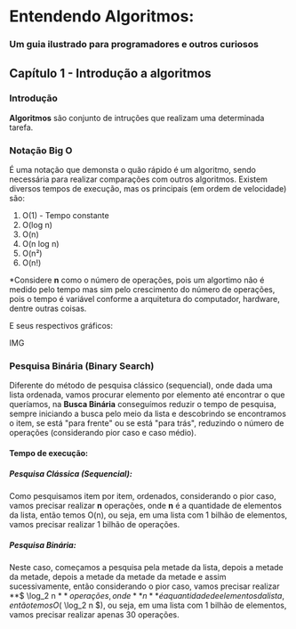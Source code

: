 # Entendendo Algoritmos: 
### Um guia ilustrado para programadores e outros curiosos

## Capítulo 1 - Introdução a algoritmos
### Introdução
**Algoritmos** são conjunto de intruções que realizam uma determinada tarefa.

### Notação Big O
É uma notação que demonsta o quão rápido é um algoritmo, sendo necessária para realizar comparações com outros algoritmos.
Existem diversos tempos de execução, mas os principais (em ordem de velocidade) são:
1. O(1) - Tempo constante
2. O(log n)
3. O(n)
4. O(n log n)
5. O(n²)
6. O(n!)

*Considere **n** como o número de operações, pois um algortimo não é medido pelo tempo mas sim pelo crescimento do número de operações, pois o tempo é variável conforme a arquitetura do computador, hardware, dentre outras coisas.

E seus respectivos gráficos:

IMG


### Pesquisa Binária (Binary Search)
Diferente do método de pesquisa clássico (sequencial), onde dada uma lista ordenada, vamos procurar elemento por elemento até encontrar o que queríamos, na **Busca Binária** conseguímos reduzir o tempo de pesquisa, sempre iniciando a busca pelo meio da lista e descobrindo se encontramos o item, se está "para frente" ou se está "para trás", reduzindo o número de operações (considerando pior caso e caso médio).

#### Tempo de execução:
##### Pesquisa Clássica (Sequencial):
Como pesquisamos item por item, ordenados, considerando o pior caso, vamos precisar realizar **n** operações, onde **n** é a quantidade de elementos da lista, então temos O(n), ou seja, em uma lista com 1 bilhão de elementos, vamos precisar realizar 1 bilhão de operações.

##### Pesquisa Binária:
Neste caso, começamos a pesquisa pela metade da lista, depois a metade da metade, depois a metade da metade da metade e assim sucessivamente, então considerando o pior caso, vamos precisar realizar **$ \log_2 n $** operações, onde **n** é a quantidade de elementos da lista, então temos O($ \log_2 n $), ou seja, em uma lista com 1 bilhão de elementos, vamos precisar realizar apenas 30 operações.


